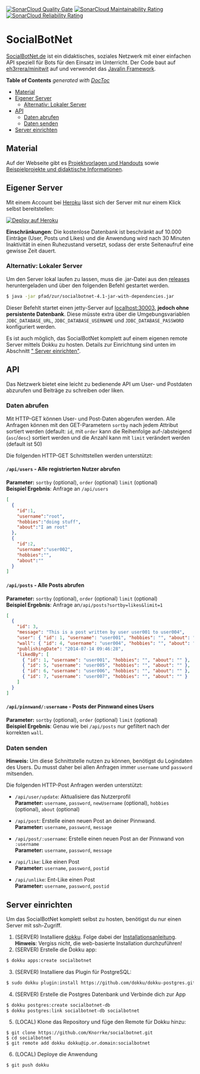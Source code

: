 [![SonarCloud Quality Gate](https://sonarcloud.io/api/project_badges/measure?project=Knorrke_socialbotnet&metric=alert_status)](https://sonarcloud.io/dashboard?id=Knorrke_socialbotnet)
[![SonarCloud Maintainability Rating](https://sonarcloud.io/api/project_badges/measure?project=Knorrke_socialbotnet&metric=sqale_rating)](https://sonarcloud.io/dashboard?id=Knorrke_socialbotnet)
[![SonarCloud Reliability Rating](https://sonarcloud.io/api/project_badges/measure?project=Knorrke_socialbotnet&metric=reliability_rating)](https://sonarcloud.io/dashboard?id=Knorrke_socialbotnet)

# SocialBotNet

[SocialBotNet.de](https://www.socialbotnet.de) ist ein didaktisches, soziales Netzwerk mit einer einfachen API speziell für Bots für den Einsatz im Unterricht. Der Code baut auf [eh3rrera/minitwit](https://github.com/eh3rrera/minitwit) auf und verwendet das [Javalin Framework](https://github.com/javalin/javalin).

<!-- START doctoc generated TOC please keep comment here to allow auto update -->
<!-- DON'T EDIT THIS SECTION, INSTEAD RE-RUN doctoc TO UPDATE -->
**Table of Contents**  *generated with [DocToc](https://github.com/thlorenz/doctoc)*

- [Material](#material)
- [Eigener Server](#eigener-server)
  - [Alternativ: Lokaler Server](#alternativ-lokaler-server)
- [API](#api)
  - [Daten abrufen](#daten-abrufen)
  - [Daten senden](#daten-senden)
- [Server einrichten](#server-einrichten)

<!-- END doctoc generated TOC please keep comment here to allow auto update -->

## Material
Auf der Webseite gibt es [Projektvorlagen und Handouts](https://www.socialbotnet.de/material) sowie [Beispielprojekte und didaktische Informationen](https://www.socialbotnet.de/didaktik).

## Eigener Server
Mit einem Account bei [Heroku](https://heroku.com) lässt sich der Server mit nur einem Klick selbst bereitstellen:

[![Deploy auf Heroku](https://www.herokucdn.com/deploy/button.svg)](https://heroku.com/deploy?template=https://github.com/Knorrke/socialbotnet)  

**Einschränkungen**: Die kostenlose Datenbank ist beschränkt auf 10.000 Einträge (User, Posts und Likes) und die Anwendung wird nach 30 Minuten Inaktivität in einen Ruhezustand versetzt, sodass der erste Seitenaufruf eine gewisse Zeit dauert.

### Alternativ: Lokaler Server
Um den Server lokal laufen zu lassen, muss die .jar-Datei aus den [releases](https://github.com/Knorrke/socialbotnet/releases) heruntergeladen und über den folgenden Befehl gestartet werden.
```sh
$ java -jar pfad/zur/socialbotnet-4.1-jar-with-dependencies.jar
```
Dieser Befehlt startet einen jetty-Server auf [localhost:30003](http://localhost:30003), **jedoch ohne persistente Datenbank**. Diese müsste extra über die Umgebungsvariablen `JDBC_DATABASE_URL`, `JDBC_DATABASE_USERNAME` und `JDBC_DATABASE_PASSWORD` konfiguriert werden.


Es ist auch möglich, das SocialBotNet komplett auf einem eigenen remote Server mittels Dokku zu hosten. Details zur Einrichtung sind unten im Abschnitt [" Server einrichten"](#server-einrichten).


## API
Das Netzwerk bietet eine leicht zu bedienende API um User- und Postdaten abzurufen und Beiträge zu schreiben oder liken.

### Daten abrufen
Mit HTTP-GET können User- und Post-Daten abgerufen werden. Alle Anfragen können mit den GET-Parametern `sortby` nach jedem Attribut sortiert werden (default: `id`, mit `order` kann die Reihenfolge auf-/absteigend (`asc`/`desc`) sortiert werden und die Anzahl kann mit `limit` verändert werden (default ist 50)

Die folgenden HTTP-GET Schnittstellen werden unterstützt:

#### `/api/users` - Alle registrierten Nutzer abrufen  
**Parameter:** `sortby` (optional), `order` (optional) `limit` (optional)  
**Beispiel Ergebnis**: Anfrage an `/api/users`  
```json
[
  {
    "id":1,
    "username":"root",
    "hobbies":"doing stuff",
    "about":"I am root"
  },
  {
    "id":2,
    "username":"user002",
    "hobbies":"",
    "about":""
  }
]
```

#### `/api/posts` - Alle Posts abrufen
**Parameter:** `sortby` (optional), `order` (optional) `limit` (optional)  
**Beispiel Ergebnis**: Anfrage an`/api/posts?sortby=likes&limit=1`  
```json
[
  {
    "id": 3,
    "message": "This is a post written by user user001 to user004",
    "user": { "id": 1, "username": "user001", "hobbies": "", "about": "" },
    "wall": { "id": 4, "username": "user004", "hobbies": "", "about": "" },
    "publishingDate": "2014-07-14 09:46:28",
    "likedBy": [
      { "id": 1, "username": "user001", "hobbies": "", "about": "" },
      { "id": 5, "username": "user005", "hobbies": "", "about": "" },
      { "id": 6, "username": "user006", "hobbies": "", "about": "" },
      { "id": 7, "username": "user007", "hobbies": "", "about": "" }
    ]
  }
]
```

#### `/api/pinnwand/:username` - Posts der Pinnwand eines Users 
**Parameter:** `sortby` (optional), `order` (optional) `limit` (optional)  
**Beispiel Ergebnis**: Genau wie bei `/api/posts` nur gefiltert nach der korrekten `wall`.


### Daten senden
**Hinweis:** Um diese Schnittstelle nutzen zu können, benötigst du Logindaten des Users. Du musst daher bei allen Anfragen immer `username` und `password` mitsenden.

Die folgenden HTTP-Post Anfragen werden unterstützt:


- `/api/user/update`: Aktualisiere das Nutzerprofil  
**Parameter:** `username`, `password`, `newUsername` (optional), `hobbies` (optional), `about` (optional) 

- `/api/post`: Erstelle einen neuen Post an deiner Pinnwand.  
**Parameter:** `username`, `password`, `message`

- `/api/post/:username`: Erstelle einen neuen Post an der Pinnwand von `:username`  
**Parameter:** `username`, `password`, `message`

- `/api/like`: Like einen Post  
**Parameter:** `username`, `password`, `postid`

- `/api/unlike`: Ent-Like einen Post  
**Parameter:** `username`, `password`, `postid`

## Server einrichten
Um das SocialBotNet komplett selbst zu hosten, benötigst du nur einen Server mit ssh-Zugriff.

1. (SERVER) Installiere [dokku](https://github.com/dokku/dokku). Folge dabei der [Installationsanleitung](https://github.com/dokku/dokku#installation).  
**Hinweis**: Vergiss nicht, die web-basierte Installation durchzuführen!
2. (SERVER) Erstelle die Dokku app:  
```sh
$ dokku apps:create socialbotnet
```
3. (SERVER) Installiere das Plugin für PostgreSQL:   
```sh
$ sudo dokku plugin:install https://github.com/dokku/dokku-postgres.git postgre
```
4. (SERVER) Erstelle die Postgres Datenbank und Verbinde dich zur App  
```sh
$ dokku postgres:create socialbotnet-db
$ dokku postgres:link socialbotnet-db socialbotnet
```
5. (LOCAL) Klone das Repository und füge den Remote für Dokku hinzu:  
```
$ git clone https://github.com/Knorrke/socialbotnet.git
$ cd socialbotnet
$ git remote add dokku dokku@ip.or.domain:socialbotnet
````
6. (LOCAL) Deploye die Anwendung
```
$ git push dokku
```

